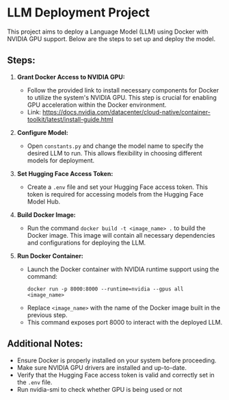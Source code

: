 # LLM Deployment Project

This project aims to deploy a Language Model (LLM) using Docker with NVIDIA GPU support. Below are the steps to set up and deploy the model.

## Steps:

1. **Grant Docker Access to NVIDIA GPU:**
   - Follow the provided link to install necessary components for Docker to utilize the system's NVIDIA GPU. This step is crucial for enabling GPU acceleration within the Docker environment.
   - Link: https://docs.nvidia.com/datacenter/cloud-native/container-toolkit/latest/install-guide.html
  
2. **Configure Model:**
   - Open `constants.py` and change the model name to specify the desired LLM to run. This allows flexibility in choosing different models for deployment.
  
3. **Set Hugging Face Access Token:**
   - Create a `.env` file and set your Hugging Face access token. This token is required for accessing models from the Hugging Face Model Hub.
  
4. **Build Docker Image:**
   - Run the command `docker build -t <image_name> .` to build the Docker image. This image will contain all necessary dependencies and configurations for deploying the LLM.
  
5. **Run Docker Container:**
   - Launch the Docker container with NVIDIA runtime support using the command:
     ```
     docker run -p 8000:8000 --runtime=nvidia --gpus all <image_name>
     ```
   - Replace `<image_name>` with the name of the Docker image built in the previous step.
   - This command exposes port 8000 to interact with the deployed LLM.

## Additional Notes:
- Ensure Docker is properly installed on your system before proceeding.
- Make sure NVIDIA GPU drivers are installed and up-to-date.
- Verify that the Hugging Face access token is valid and correctly set in the `.env` file.
- Run nvidia-smi to check whether GPU is being used or not
